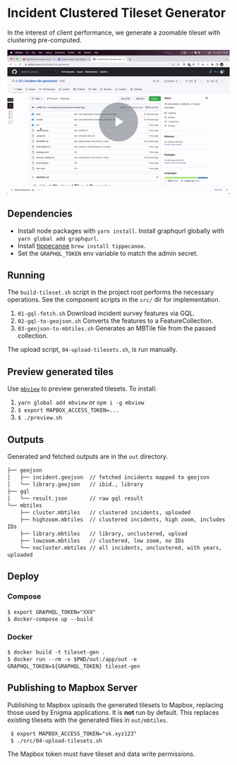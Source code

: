 # Incident Clustered Tileset Generator

In the interest of client performance, we generate a zoomable tileset with clustering pre-computed.

[![a video introducing tippecanoe](docs/tip.gif "tippecanoe introduction")](https://www.loom.com/share/44187d495b2c4c91a3a45ad0c1c4792f)


## Dependencies
- Install node packages with `yarn install`. Install graphqurl globally with `yarn global add graphqurl`.
- Install [tippecanoe](https://github.com/mapbox/tippecanoe#installation) `brew install tippecanoe`.
- Set the `GRAPHQL_TOKEN` env variable to match the admin secret.

## Running
The `build-tileset.sh` script in the project root performs the necessary operations. See the component scripts in the `src/` dir for implementation.

1. `01-gql-fetch.sh` Download incident survey features via GQL.
2. `02-gql-to-geojson.sh` Converts the features to a FeatureCollection.
3. `03-geojson-to-mbtiles.sh` Generates an MBTile file from the passed collection.

The upload script, `04-upload-tilesets.sh`, is run manually.

## Preview generated tiles
Use [`mbview`](https://github.com/mapbox/mbview) to preview generated tilesets. To install:
1. `yarn global add mbview` or `npm i -g mbview`
2. `$ export MAPBOX_ACCESS_TOKEN=...`
2. `$ ./preview.sh`

## Outputs
Generated and fetched outputs are in the `out` directory.
```
├── geojson
│   ├── incident.geojson  // fetched incidents mapped to geojson
│   └── library.geojson   // ibid., library
├── gql
│   └── result.json       // raw gql result
└── mbtiles
    ├── cluster.mbtiles   // clustered incidents, uploaded
    ├── highzoom.mbtiles  // clustered incidents, high zoom, includes IDs
    ├── library.mbtiles   // library, unclustered, upload
    ├── lowzoom.mbtiles   // clustered, low zoom, no IDs
    └── nocluster.mbtiles // all incidents, unclustered, with years, uploaded
```

## Deploy
### Compose
```
$ export GRAPHQL_TOKEN="XXX"
$ docker-compose up --build
```
### Docker
```
$ docker build -t tileset-gen .
$ docker run --rm -v $PWD/out:/app/out -e GRAPHQL_TOKEN=${GRAPHQL_TOKEN} tileset-gen
```

## Publishing to Mapbox Server
Publishing to Mapbox uploads the generated tilesets to Mapbox, replacing those used by Enigma applications. It is **not** run by default. This replaces existing tilesets with the generated  files in `out/mbtiles`.

```
 $ export MAPBOX_ACCESS_TOKEN="sk.xyz123"
 $ ./src/04-upload-tilesets.sh
 ```

The Mapbox token must have tileset and data write permissions.
